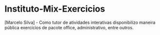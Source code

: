# Instituto-Mix-Exercicios
[Marcelo Silva] - Como tutor de atividades interativas disponibilizo maneira pública exercícios de pacote office, administrativo, entre outros.
